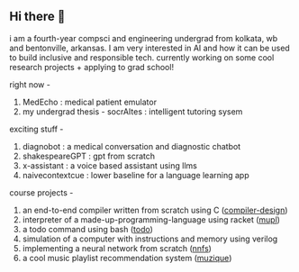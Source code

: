 ## Hi there 👋

i am a fourth-year compsci and engineering undergrad from kolkata, wb and bentonville, arkansas. I am very interested in AI and how it can be used to build inclusive and responsible tech.
currently working on some cool research projects + applying to grad school!

right now - 

1. MedEcho : medical patient emulator
2. my undergrad thesis - socrAItes : intelligent tutoring sysem

   
exciting stuff -

1. diagnobot : a medical conversation and diagnostic chatbot
2. shakespeareGPT : gpt from scratch
3. x-assistant : a voice based assistant using llms
4. naivecontextcue : lower baseline for a language learning app


course projects - 

1. an end-to-end compiler written from scratch using C  ([compiler-design](https://github.com/sampoornap/compiler-design))
2. interpreter of a made-up-programming-language using racket   ([mupl](https://github.com/sampoornap/mupl))
3. a todo command using bash   ([todo](https://github.com/sampoornap/todo))
4. simulation of a computer with instructions and memory using verilog   
5. implementing a neural network from scratch   ([nnfs](https://github.com/sampoornap/nnfs))
6. a cool music playlist recommendation system   ([muzique](https://github.com/sampoornap/muzique))

<!--
**sampoornap/sampoornap** is a ✨ _special_ ✨ repository because its `README.md` (this file) appears on your GitHub profile.

Here are some ideas to get you started:

- 🔭 I’m currently working on ...
- 🌱 I’m currently learning ...
- 👯 I’m looking to collaborate on ...
- 🤔 I’m looking for help with ...
- 💬 Ask me about ...
- 📫 How to reach me: ...
- 😄 Pronouns: ...
- ⚡ Fun fact: ...
-->
